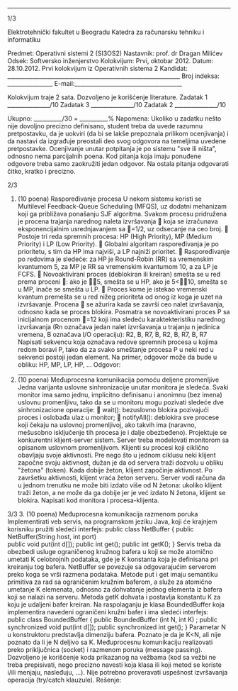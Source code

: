 --------------------------------------------------------------------------------


1/3 
 
Elektrotehnički fakultet u Beogradu 
Katedra za računarsku tehniku i informatiku 
 
Predmet: Operativni sistemi 2 (SI3OS2) 
Nastavnik: prof. dr Dragan Milićev 
Odsek: Softversko inženjerstvo 
Kolokvijum: Prvi, oktobar 2012. 
Datum: 28.10.2012. 
Prvi kolokvijum iz Operativnih sistema 2 
Kandidat: _____________________________________________________________ 
Broj indeksa: ________________  E-mail:______________________________________ 
 
Kolokvijum traje 2 sata. Dozvoljeno je korišćenje literature. 
Zadatak 1 _______________/10   Zadatak 3 _______________/10 
Zadatak 2 _______________/10    
 
Ukupno: __________/30 = __________% 
Napomena: Ukoliko u zadatku nešto nije dovoljno precizno definisano, student treba da 
uvede razumnu pretpostavku, da je uokviri (da bi se lakše prepoznala prilikom ocenjivanja) i 
da  nastavi  da  izgrađuje  preostali  deo  svog  odgovora  na  temeljima  uvedene  pretpostavke. 
Ocenjivanje unutar potpitanja je po sistemu "sve ili ništa", odnosno nema parcijalnih poena. 
Kod pitanja koja imaju ponuđene odgovore treba samo zaokružiti jedan  odgovor.  Na  ostala 
pitanja odgovarati čitko, kratko i precizno. 
 

2/3 
1. (10 poena) Raspoređivanje procesa 
U nekom sistemu  koristi  se Multilevel  Feedback-Queue  Scheduling (MFQS),  uz  dodatni 
mehanizam  koji  ga  približava  ponašanju  SJF  algoritma.  Svakom  procesu  pridružena  je 
procena  trajanja  narednog  naleta  izvršavanja  koja  se  izračunava  eksponencijalnim 
usrednjavanjem sa =1/2, uz odsecanje na ceo broj. 
 Postoje tri reda spremnih procesa: HP (High Priority), MP (Medium Priority) i LP (Low 
Priority). 
 Globalni algoritam raspoređivanja je po prioritetu, s tim da HP ima najviši, a LP najniži 
prioritet. 
 Raspoređivanje  po  redovima  je  sledeće:  za  HP  je Round-Robin (RR)  sa  vremenskim 
kvantumom 5, za MP je RR sa vremenskim kvantumom 10, a za LP je FCFS. 
 Novoaktivirani proces (deblokiran ili kreiran) smešta se u red prema proceni :  ako  je 
5, smešta se u HP, ako je 5<10, smešta se u MP, inače se smešta u LP. 
 Proces kome je istekao vremenski kvantum premešta se u red nižeg prioriteta od onog iz 
koga je uzet na izvršavanje. Procena  se ažurira kada se završi ceo nalet izvršavanja, 
odnosno kada se proces blokira. 
Posmatra   se   novoaktivirani   proces   P   sa   inicijalnom   procenom =12 koji  ima  sledeću 
karaktekteristiku  narednog  izvršavanja  (Rn označava  jedan  nalet  izvršavanja  u  trajanju n 
jedinica vremena, B označava I/O operaciju): 
R2, B, R7, B, R2, B, R7, B, R7 
Napisati sekvencu koja označava redove spremnih procesa u kojima redom boravi P, tako da 
za svako smeštanje procesa P u neki red u sekvenci postoji jedan element. Na primer, odgovor 
može da bude u obliku: HP, MP, LP, HP, ... 
Odgovor: ___________________________________________________________________ 
2. (10 poena) Međuprocesna komunikacija pomoću deljene promenljive 
Jedna varijanta uslovne sinhronizacije unutar monitora je sledeća. Svaki monitor ima samo 
jednu,  implicitno  definisanu  i  anonimnu  (bez  imena)  uslovnu  promenljivu,  tako  da  se  u 
monitoru mogu pozivati sledeće dve sinhronizacione operacije: 
 wait(): bezuslovno blokira pozivajući proces i oslobađa ulaz u monitor; 
 notifyAll(): deblokira sve procese koji čekaju na uslovnoj promenljivoj, ako takvih 
ima (naravno, mešusobno isključenje tih procesa je i dalje obezbeđeno). 
Projektuje   se  konkurentni  klijent-server  sistem.  Server  treba  modelovati  monitorom sa 
opisanom   uslovnom   promenljivom.  Klijenti  su  procesi  koji  ciklično  obavljaju  svoje 
aktivnosti. Pre nego što u jednom ciklusu neki klijent započne svoju aktivnost, dužan je da od 
servera traži dozvolu u obliku "žetona" (token). Kada dobije žeton, klijent započinje aktivnost. 
Po završetku aktivnosti, klijent vraća žeton serveru. Server vodi računa da u jednom trenutku 
ne može biti izdato više od N žetona: ukoliko klijent traži žeton, a ne može da ga dobije jer je 
već izdato N žetona, klijent se blokira. Napisati kod monitora i procesa-klijenta. 

3/3 
3. (10 poena) Međuprocesna komunikacija razmenom poruka 
Implementirati veb  servis, na programskom jeziku Java, koji će krajnjem korisniku pružiti 
sledeći interfejs: 
public class NetBuffer { 
 public NetBuffer(String host, int port)  
 public void put(int d[]); 
 public int get(); 
 public int getK(); 
} 
Servis treba da obezbedi usluge ograničenog kružnog bafera u koji se može atomično umetati 
K celobrojnih  podataka,  gde  je  K  konstanta  koja  je  definisana pri  kreiranju tog bafera. 
NetBuffer se povezuje sa odgovarajućim serverom preko koga se vrši razmena podataka. 
Metode put i get imaju semantiku primitiva za rad sa ograničenim kružnim baferom, a služe 
za atomično umetanje K elemenata, odnosno za dohvatanje jednog elementa iz bafera koji se 
nalazi  na  serveru. Metoda getK dohvata  i  postavlja  konstantu  K  za  koju  je  udaljeni  bafer 
kreiran. Na  raspolaganju  je klasa BoundedBuffer koja  implementira navedeni ograničeni 
kružni bafer i ima sledeći interfejs:  
public class BoundedBuffer { 
    public BoundedBuffer (int N, int K) ; 
    public synchronized void put(int d[]); 
    public synchronized int get(); 
} 
Parametar  N  u  konstruktoru  predstavlja  dimenziju  bafera. Poznato  je  da  je  K<N,  ali  nije 
poznato  da  li  je  N  deljivo  sa  K. Međuprocesnu komunikaciju realizovati preko priključnica 
(socket) i razmenom poruka (message passing). Dozvoljeno je korišćenje koda prikazanog na 
vežbama (kod sa vežbi ne treba prepisivati, nego precizno navesti koja klasa ili koji metod se 
koriste i/ili menjaju, nasleđuju, ...). Nije potrebno proveravati uspešnost izvršavanja operacija 
(try/catch klauzule). 
Rešenje: 
 